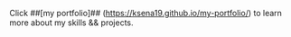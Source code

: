 Click ##[my portfolio]## (https://ksena19.github.io/my-portfolio/) to learn more about my skills && projects.
